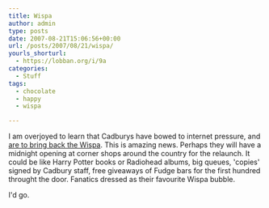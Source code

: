 ```yaml
---
title: Wispa
author: admin
type: posts
date: 2007-08-21T15:06:56+00:00
url: /posts/2007/08/21/wispa/
yourls_shorturl:
  - https://lobban.org/i/9a
categories:
  - Stuff
tags:
  - chocolate
  - happy
  - wispa

---
```

I am overjoyed to learn that Cadburys have bowed to internet pressure, and [are to bring back the Wispa][1]. This is amazing news. Perhaps they will have a midnight opening at corner shops around the country for the relaunch. It could be like Harry Potter books or Radiohead albums, big queues, 'copies' signed by Cadbury staff, free giveaways of Fudge bars for the first hundred throught the door. Fanatics dressed as their favourite Wispa bubble. 

I'd go.

 [1]: http://www.theregister.co.uk/2007/08/21/wispa_triumph/